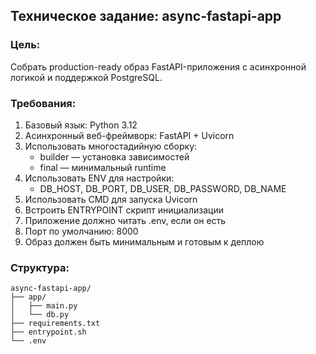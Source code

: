 ## Техническое задание: async-fastapi-app
### Цель:
Собрать production-ready образ FastAPI-приложения с асинхронной логикой и поддержкой PostgreSQL.

### Требования:
1. Базовый язык: Python 3.12
2. Асинхронный веб-фреймворк: FastAPI + Uvicorn
3. Использовать многостадийную сборку:
    - builder — установка зависимостей
    - final — минимальный runtime
4. Использовать ENV для настройки:
    - DB_HOST, DB_PORT, DB_USER, DB_PASSWORD, DB_NAME
5. Использовать CMD для запуска Uvicorn
6. Встроить ENTRYPOINT скрипт инициализации
7. Приложение должно читать .env, если он есть
8. Порт по умолчанию: 8000
9. Образ должен быть минимальным и готовым к деплою

### Структура:
```
async-fastapi-app/
├── app/
│   ├── main.py
│   └── db.py
├── requirements.txt
├── entrypoint.sh
└── .env
```